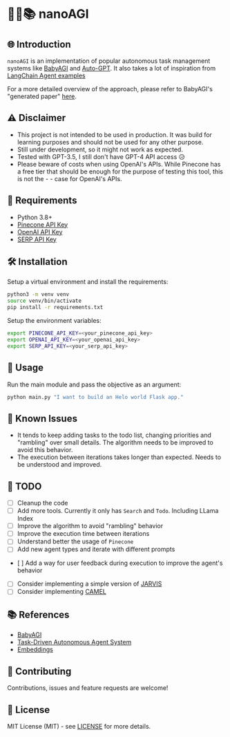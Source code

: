
# 🤖💡📚 nanoAGI

## 🌐 Introduction

`nanoAGI` is an implementation of popular autonomous task management systems like [BabyAGI](https://github.com/yoheinakajima/babyagi/tree/main) and [Auto-GPT](https://github.com/Significant-Gravitas/Auto-GPT). It also takes a lot of inspiration from [LangChain Agent examples](https://python.langchain.com/en/latest/use_cases/agents/baby_agi_with_agent.html)

For a more detailed overview of the approach, please refer to BabyAGI's "generated paper" [here](https://yoheinakajima.com/task-driven-autonomous-agent-utilizing-gpt-4-pinecone-and-langchain-for-diverse-applications/).

## ⚠️ Disclaimer

- This project is not intended to be used in production. It was build for learning purposes and should not be used for any other purpose.
- Still under development, so it might not work as expected.
- Tested with GPT-3.5, I still don't have GPT-4 API access 😥
- Please beware of costs when using OpenAI's APIs. While Pinecone has a free tier that should be enough for the purpose of testing this tool, this is not the - - case for OpenAI's APIs.

## 🔧 Requirements

- Python 3.8+
- [Pinecone API Key](https://docs.pinecone.io/getting-started/quickstart/)
- [OpenAI API Key](https://openai.com/docs/developer-quickstart/api-key-creation)
- [SERP API Key](https://serpapi.com/)

## 🛠 Installation

Setup a virtual environment and install the requirements:

```bash
python3 -m venv venv
source venv/bin/activate
pip install -r requirements.txt
```

Setup the environment variables:

```bash
export PINECONE_API_KEY=<your_pinecone_api_key>
export OPENAI_API_KEY=<your_openai_api_key>
export SERP_API_KEY=<your_serp_api_key>
```

## 🚀 Usage

Run the main module and pass the objective as an argument:

```bash
python main.py "I want to build an Helo world Flask app."
```

## 🚧 Known Issues

- It tends to keep adding tasks to the todo list, changing priorities and "rambling" over small details. The algorithm needs to be improved to avoid this behavior.
- The execution between iterations takes longer than expected. Needs to be understood and improved.

## 📝 TODO

- [ ] Cleanup the code
- [ ] Add more tools. Currently it only has `Search` and `Todo`. Including LLama Index
- [ ] Improve the algorithm to avoid "rambling" behavior
- [ ] Improve the execution time between iterations
- [ ] Understand better the usage of `Pinecone`
- [ ] Add new agent types and iterate with different prompts
- [ ] Add a way for user feedback during execution to improve the agent's behavior
- [ ] Consider implementing a simple version of [JARVIS](https://github.com/microsoft/JARVIS)
- [ ] Consider implementing [CAMEL](https://github.com/lightaime/camel)

## 📚 References

- [BabyAGI](https://yoheinakajima.com/task-driven-autonomous-agent-utilizing-gpt-4-pinecone-and-langchain-for-diverse-applications/)
- [Task-Driven Autonomous Agent System](https://github.com/kalaspuff/ai-assisted-task-executor)
- [Embeddings](https://docs.pinecone.io/docs/openai)

## 🤝 Contributing

Contributions, issues and feature requests are welcome!

## 📝 License

MIT License (MIT) - see [LICENSE](LICENSE) for more details.
